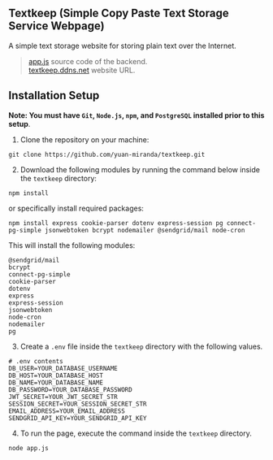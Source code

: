 ## Textkeep (Simple Copy Paste Text Storage Service Webpage)
A simple text storage website for storing plain text over the Internet.

> [app.js](https://github.com/yuan-miranda/textkeep/blob/main/app.js) source code of the backend.<br>
> [textkeep.ddns.net](http://textkeep.ddns.net) website URL.<br>

## Installation Setup
**Note: You must have `Git`, `Node.js`, `npm`, and `PostgreSQL` installed prior to this setup**.<br>
1. Clone the repository on your machine:
```
git clone https://github.com/yuan-miranda/textkeep.git
```
2. Download the following modules by running the command below inside the `textkeep` directory:
```
npm install
```
or specifically install required packages:
```
npm install express cookie-parser dotenv express-session pg connect-pg-simple jsonwebtoken bcrypt nodemailer @sendgrid/mail node-cron
```
This will install the following modules:
```
@sendgrid/mail
bcrypt
connect-pg-simple
cookie-parser
dotenv
express
express-session
jsonwebtoken
node-cron
nodemailer
pg
```
3. Create a `.env` file inside the `textkeep` directory with the following values.
```
# .env contents
DB_USER=YOUR_DATABASE_USERNAME
DB_HOST=YOUR_DATABASE_HOST
DB_NAME=YOUR_DATABASE_NAME
DB_PASSWORD=YOUR_DATABASE_PASSWORD
JWT_SECRET=YOUR_JWT_SECRET_STR
SESSION_SECRET=YOUR_SESSION_SECRET_STR
EMAIL_ADDRESS=YOUR_EMAIL_ADDRESS
SENDGRID_API_KEY=YOUR_SENDGRID_API_KEY
```
4. To run the page, execute the command inside the `textkeep` directory.
```
node app.js
```
